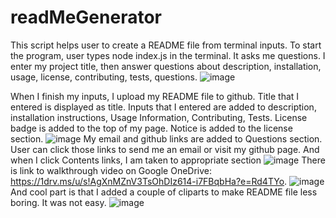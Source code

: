 # readMeGenerator
This script helps user to create a README file from terminal inputs. To start the program, user types node index.js in the terminal. It asks me questions. I enter my project title, then answer questions about description, installation, usage, license, contributing, tests, questions.
![image](https://user-images.githubusercontent.com/88174852/137667818-6f8f97e9-9387-43d3-902a-dc158820c2b9.png)

When I finish my inputs, I upload my README file to github. Title that I entered is displayed as title. Inputs that I entered are added to description, installation instructions, Usage Information, Contributing, Tests. License badge is added to the top of my page. Notice is added to the license section. 
![image](https://user-images.githubusercontent.com/88174852/137668017-694f427a-bdf6-4409-80b7-7769e3bdde80.png)
My email and github links are added to Questions section. User can click those links to send me an email or visit my github page. And when I click Contents links, I am taken to appropriate section
![image](https://user-images.githubusercontent.com/88174852/137668367-909a2858-0d91-49c3-a362-f702d73f5049.png)
There is link to walkthrough video on Google OneDrive: https://1drv.ms/u/s!AgXnMZnV3TsOhDIz614-i7FBqbHa?e=Rd4TYo. 
![image](https://user-images.githubusercontent.com/88174852/137668631-0041bf03-9f53-4152-9454-6631c0f9df2d.png)
And cool part is that I added a couple of cliparts to make README file less boring. It was not easy. 
![image](https://user-images.githubusercontent.com/88174852/137668844-d2f38716-f57e-42b3-ad1b-1532625f9c5c.png)
